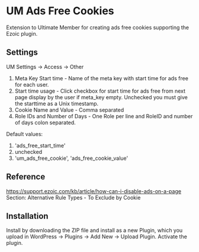 # UM Ads Free Cookies
Extension to Ultimate Member for creating ads free cookies supporting the Ezoic plugin.

## Settings 
UM Settings -> Access -> Other

1. Meta Key Start time - Name of the meta key with start time for ads free for each user.
2. Start time usage - Click checkbox for start time for ads free from next page display by the user if meta_key empty. Unchecked you must give the starttime as a Unix timestamp.
3. Cookie Name and Value - Comma separated
4. Role IDs and Number of Days - One Role per line and RoleID and number of days colon separated.

Default values:
1. 'ads_free_start_time'
2. unchecked
3. 'um_ads_free_cookie', 'ads_free_cookie_value'
## Reference
https://support.ezoic.com/kb/article/how-can-i-disable-ads-on-a-page  Section: Alternative Rule Types - To Exclude by Cookie
## Installation
Install by downloading the ZIP file and install as a new Plugin, which you upload in WordPress -> Plugins -> Add New -> Upload Plugin.
Activate the plugin.
